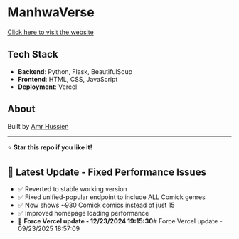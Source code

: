 # ManhwaVerse

[Click here to visit the website](https://comik-47n3.vercel.app/)


## Tech Stack

- **Backend**: Python, Flask, BeautifulSoup
- **Frontend**: HTML, CSS, JavaScript
- **Deployment**: Vercel



## About

Built by [Amr Hussien](https://github.com/AmrHuss) 

---

⭐ **Star this repo if you like it!**

## 🔄 Latest Update - Fixed Performance Issues
- ✅ Reverted to stable working version
- ✅ Fixed unified-popular endpoint to include ALL Comick genres  
- ✅ Now shows ~930 Comick comics instead of just 15
- ✅ Improved homepage loading performance
- 🚀 **Force Vercel update - 12/23/2024 19:15:30**#   F o r c e   V e r c e l   u p d a t e   -   0 9 / 2 3 / 2 0 2 5   1 8 : 5 7 : 0 9 
 

 
